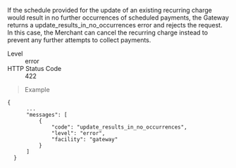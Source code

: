 <div class="method-area">
  <div class="method-copy">
    <div class="method-copy-padding">
      <p>If the schedule provided for the update of an existing recurring charge would result
      in no further occurrences of scheduled payments, the Gateway returns a <span class="code-green">update_results_in_no_occurrences</span>
      error and rejects the request. In this case, the Merchant can cancel the recurring charge instead
      to prevent any further attempts to collect payments.</p>
      <dl class="dl-horizontal">
        <dt>Level</dt>
        <dd>error</dd>
        <dt>HTTP Status Code</dt>
        <dd>422</dd>
      </dl>
    </div>
  </div>
  <blockquote><p>Example</p></blockquote>

  <pre><code class="json">{
      ...
      "messages": [
          {
              "code": "update_results_in_no_occurrences",
              "level": "error",
              "facility": "gateway"
          }
      ]
  }</code>
  </pre>
</div>
